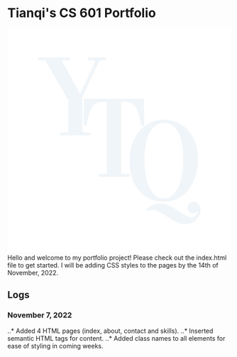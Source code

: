 # Tianqi's CS 601 Portfolio
![YTQ Logo](https://github.com/tpy5064/cs601-portfolio/blob/main/assets/img/YTQLogo.png "Logo Title Text 1")
 Hello and welcome to my portfolio project! Please check out the index.html file to get started.
 I will be adding CSS styles to the pages by the 14th of November, 2022.
 
 
 ## Logs
 
 ### November 7, 2022
 ..* Added 4 HTML pages (index, about, contact and skills).
 ..* Inserted semantic HTML tags for content.
 ..* Added class names to all elements for ease of styling in coming weeks.
